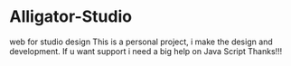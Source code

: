 # Alligator-Studio
web for studio design
This is a personal project, i make the design and development. 
If u want support i need a big help on Java Script
Thanks!!!
